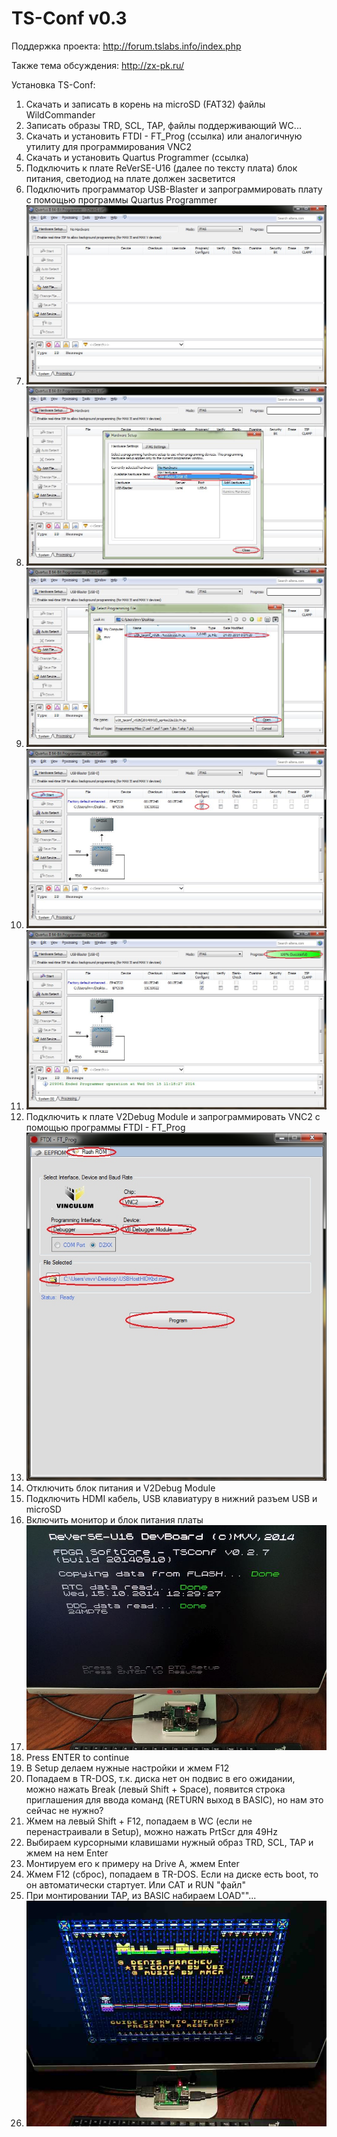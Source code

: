 # TS-Conf v0.3

Поддержка проекта: http://forum.tslabs.info/index.php

Также тема обсуждения: http://zx-pk.ru/

Установка TS-Conf:

1. Скачать и записать в корень на microSD (FAT32) файлы WildCommander
2. Записать образы TRD, SCL, TAP, файлы поддерживающий WC...
3. Скачать и установить FTDI - FT_Prog (ссылка) или аналогичную утилиту для программирования VNC2
4. Скачать и установить Quartus Programmer (ссылка)
5. Подключить к плате ReVerSE-U16 (далее по тексту плата) блок питания, светодиод на плате должен засветится
6. Подключить программатор USB-Blaster и запрограммировать плату с помощью программы Quartus Programmer
7. ![image](readme/prg01.jpg)
8. ![image](readme/prg02.jpg)
9. ![image](readme/prg03.jpg)
10. ![image](readme/prg04.jpg)
11. ![image](readme/prg05.jpg)
12. Подключить к плате V2Debug Module и запрограммировать VNC2 с помощью программы FTDI - FT_Prog
13. ![image](readme/vnc01.jpg)
14. Отключить блок питания и V2Debug Module
15. Подключить HDMI кабель, USB клавиатуру в нижний разъем USB и microSD
16. Включить монитор и блок питания платы
17. ![image](readme/20141015_122932.jpg)
18. Press ENTER to continue
19. В Setup делаем нужные настройки и жмем F12
20. Попадаем в TR-DOS, т.к. диска нет он подвис в его ожидании, можно нажать Break (левый Shift + Space), появится строка приглашения для ввода команд (RETURN выход в BASIC), но нам это сейчас не нужно?
21. Жмем на левый Shift + F12, попадаем в WC (если не перенастраивали в Setup), можно нажать PrtScr для 49Hz
22. Выбираем курсорными клавишами нужный образ TRD, SCL, TAP и жмем на нем Enter
23. Монтируем его к примеру на Drive A, жмем Enter
24. Жмем F12 (сброс), попадаем в TR-DOS. Если на диске есть boot, то он автоматически стартует. Или CAT и RUN "файл"
25. При монтировании TAP, из BASIC набираем LOAD""...
26. ![image](readme/20141018_103004.jpg)
